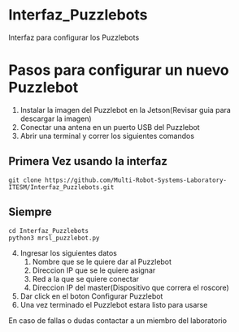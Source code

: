 # Interfaz_Puzzlebots
Interfaz para configurar los Puzzlebots

# Pasos para configurar un nuevo Puzzlebot

1. Instalar la imagen del Puzzlebot en la Jetson(Revisar guia para descargar la imagen)
2. Conectar una antena en un puerto USB del Puzzlebot
3. Abrir una terminal y correr los siguientes comandos
## Primera Vez usando la interfaz
```
git clone https://github.com/Multi-Robot-Systems-Laboratory-ITESM/Interfaz_Puzzlebots.git
```
## Siempre
```
cd Interfaz_Puzzlebots
python3 mrsl_puzzlebot.py
```
4.  Ingresar los siguientes datos
    1. Nombre que se le quiere dar al Puzzlebot
    2. Direccion IP que se le quiere asignar
    3. Red a la que se quiere conectar
    4. Direccion IP del master(Dispositivo que correra el roscore)
5. Dar click en el boton Configurar Puzzlebot
6. Una vez terminado el Puzzlebot estara listo para usarse

En caso de fallas o dudas contactar a un miembro del laboratorio
